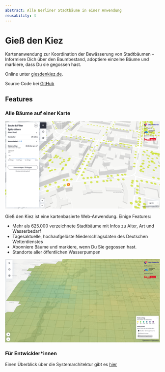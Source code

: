 ```yaml
---
abstract: Alle Berliner Stadtbäume in einer Anwendung
reusability: 4
---
```


# Gieß den Kiez

Kartenanwendung zur Koordination der Bewässerung von Stadtbäumen – Informiere Dich über den Baumbestand, adoptiere einzelne Bäume und markiere, dass Du sie gegossen hast.  

Online unter [giesdenkiez.de](https://www.giessdenkiez.de).

Source Code bei [GitHub](https://github.com/technologiestiftung/giessdenkiez-de)

## Features

### Alle Bäume auf einer Karte

[![Giess den Kiez](../images/giessdenkiez-screenshot.png)](https://www.giessdenkiez.de)

Gieß den Kiez ist eine kartenbasierte Web-Anwendung. Einige Features:

* Mehr als 625.000 verzeichnete Stadtbäume mit Infos zu Alter, Art und Wasserbedarf
* Tagesaktuelle, hochaufgelöste Niederschlagsdaten des Deutschen Wetterdienstes
* Abonniere Bäume und markiere, wenn Du Sie gegossen hast. 
* Standorte aller öffentlichen Wasserpumpen

[![Wetterdaten](../images/giessdenkiez_weather.png)](https://www.giessdenkiez.de)


### Für Entwickler*innen

Einen Überblick über die Systemarchitektur gibt es [hier](https://github.com/technologiestiftung/giessdenkiez-de)


